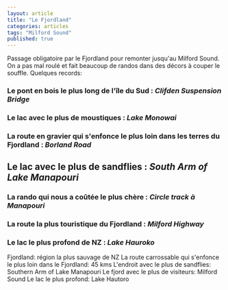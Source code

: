 ```yaml
---
layout: article
title: "Le Fjordland"
categories: articles
tags: "Milford Sound"
published: true
---
```


Passage obligatoire par le Fjordland pour remonter jusqu'au Milford Sound. On a pas mal roulé et fait beaucoup de randos dans des décors à couper le souffle. Quelques records:

### Le pont en bois le plus long de l'île du Sud : *Clifden Suspension Bridge*

### Le lac avec le plus de moustiques : *Lake Monowai*

### La route en gravier qui s'enfonce le plus loin dans les terres du Fjordland : *Borland Road*

## Le lac avec le plus de sandflies : *South Arm of Lake Manapouri*

### La rando qui nous a coûtée le plus chère : *Circle track à Manapouri*

### La route la plus touristique du Fjordland : *Milford Highway*

### Le lac le plus profond de NZ : *Lake Hauroko*












Fjordland: région la plus sauvage de NZ
La route carrossable qui s'enfonce le plus loin dans le Fjordland: 45 kms 
L'endroit avec le plus de sandflies: Southern Arm of Lake Manapouri
Le fjord avec le plus de visiteurs: Milford Sound
Le lac le plus profond: Lake Hautoro